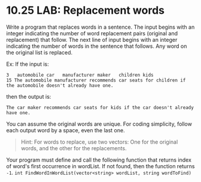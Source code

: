 # 10.25 LAB: Replacement words
Write a program that replaces words in a sentence. The input begins with an integer indicating the number of word replacement pairs (original and replacement) that follow. The next line of input begins with an integer indicating the number of words in the sentence that follows. Any word on the original list is replaced.

Ex: If the input is:

```
3   automobile car   manufacturer maker   children kids
15 The automobile manufacturer recommends car seats for children if the automobile doesn't already have one.
```
then the output is:

```
The car maker recommends car seats for kids if the car doesn't already have one.
```
You can assume the original words are unique. For coding simplicity, follow each output word by a space, even the last one.

> Hint: For words to replace, use two vectors: One for the original words, and the other for the replacements.

Your program must define and call the following function that returns index of word's first occurrence in wordList. If not found, then the function returns `-1`.
`int FindWordInWordList(vector<string> wordList, string wordToFind)`